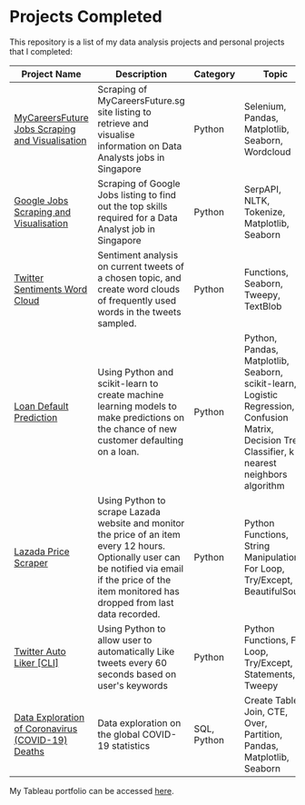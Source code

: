 # Projects Completed

This repository is a list of my data analysis projects and personal projects that I completed:

Project Name  | Description   |  Category   |  Topic   |  Source
------------- | ------------- | ----------- | ----------|--------
[MyCareersFuture Jobs Scraping and Visualisation](https://github.com/nurnizam/PortfolioProjects/blob/main/MyCareersFuture_Web_Scraping.ipynb) | Scraping of MyCareersFuture.sg site listing to retrieve and visualise information on Data Analysts jobs in Singapore  | Python | Selenium, Pandas, Matplotlib, Seaborn, Wordcloud | [Link](https://www.mycareersfuture.gov.sg/)
[Google Jobs Scraping and Visualisation](https://github.com/nurnizam/PortfolioProjects/blob/main/Google_Jobs_Scraping.ipynb) | Scraping of Google Jobs listing to find out the top skills required for a Data Analyst job in Singapore  | Python | SerpAPI, NLTK, Tokenize, Matplotlib, Seaborn | [Link](https://serpapi.com/)
[Twitter Sentiments Word Cloud](https://github.com/nurnizam/PortfolioProjects/blob/main/Twitter_Sentiments_Public.ipynb) | Sentiment analysis on current tweets of a chosen topic, and create word clouds of frequently used words in the tweets sampled.  | Python | Functions, Seaborn, Tweepy, TextBlob | [Link](https://www.tweepy.org/)
[Loan Default Prediction](https://github.com/nurnizam/PortfolioProjects/blob/main/Loan_Default_Prediction.ipynb) | Using Python and scikit-learn to create machine learning models to make predictions on the chance of new customer defaulting on a loan. | Python | Python, Pandas, Matplotlib, Seaborn, scikit-learn, Logistic Regression, Confusion Matrix, Decision Tree Classifier, k-nearest neighbors algorithm | [Link](https://www.kaggle.com/datasets/kmldas/loan-default-prediction?select=Default_Fin.csv)
[Lazada Price Scraper](https://github.com/nurnizam/PortfolioProjects/blob/main/Python_Lazada_Scraper_Project.py) | Using Python to scrape Lazada website and monitor the price of an item every 12 hours. Optionally user can be notified via email if the price of the item monitored has dropped from last data recorded. | Python | Python Functions, String Manipulations, For Loop, Try/Except, BeautifulSoup | [Link](https://www.crummy.com/software/BeautifulSoup/)
[Twitter Auto Liker [CLI]](https://github.com/nurnizam/PortfolioProjects/blob/main/Twitter_Auto_Liker.py%20%5BCLI%5D) | Using Python to allow user to automatically Like tweets every 60 seconds based on user's keywords | Python | Python Functions, For Loop, Try/Except, IF Statements, Tweepy | [Link](https://www.tweepy.org/)
[Data Exploration of Coronavirus (COVID-19) Deaths](https://github.com/nurnizam/PortfolioProjects/blob/main/COVID-19%20EDA/Covid-19-EDA.ipynb) | Data exploration on the global COVID-19 statistics | SQL, Python | Create Table, Join, CTE, Over, Partition, Pandas, Matplotlib, Seaborn | [Link](https://ourworldindata.org/covid-deaths)





My Tableau portfolio can be accessed [here](https://public.tableau.com/app/profile/nyzms#!/).
